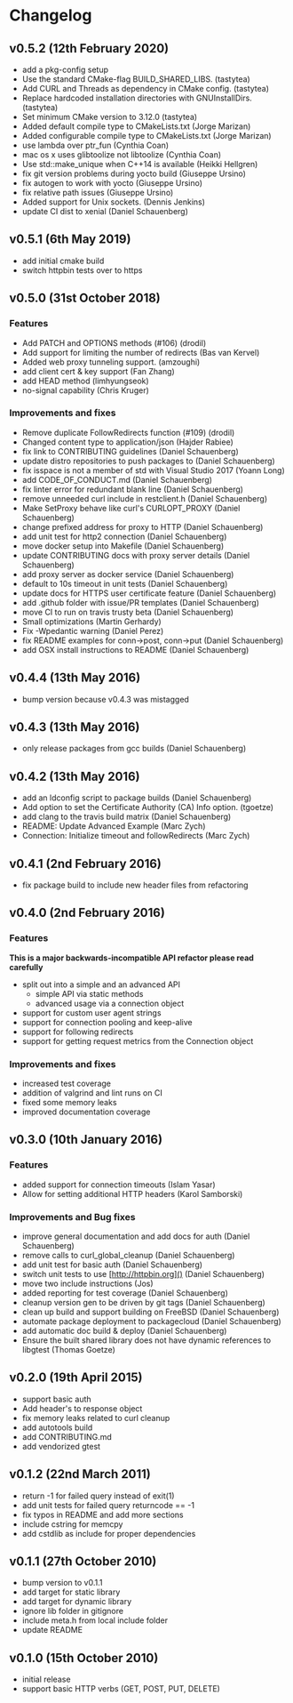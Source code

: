 # Changelog

## v0.5.2 (12th February 2020)
- add a pkg-config setup
- Use the standard CMake-flag BUILD_SHARED_LIBS. (tastytea)
- Add CURL and Threads as dependency in CMake config. (tastytea)
- Replace hardcoded installation directories with GNUInstallDirs. (tastytea)
- Set minimum CMake version to 3.12.0 (tastytea)
- Added default compile type to CMakeLists.txt (Jorge Marizan)
- Added configurable compile type to CMakeLists.txt (Jorge Marizan)
- use lambda over ptr_fun (Cynthia Coan)
- mac os x uses glibtoolize not libtoolize (Cynthia Coan)
- Use std::make_unique when C++14 is available (Heikki Hellgren)
- fix git version problems during yocto build (Giuseppe Ursino)
- fix autogen to work with yocto (Giuseppe Ursino)
- fix relative path issues (Giuseppe Ursino)
- Added support for Unix sockets. (Dennis Jenkins)
- update CI dist to xenial (Daniel Schauenberg)

## v0.5.1 (6th May 2019)
- add initial cmake build
- switch httpbin tests over to https

## v0.5.0 (31st October 2018)

### Features
* Add PATCH and OPTIONS methods (#106) (drodil)
* Add support for limiting the number of redirects (Bas van Kervel)
* Added web proxy tunneling support. (amzoughi)
* add client cert & key support (Fan Zhang)
* add HEAD method (limhyungseok)
* no-signal capability (Chris Kruger)

### Improvements and fixes
* Remove duplicate FollowRedirects function (#109) (drodil)
* Changed content type to application/json (Hajder Rabiee)
* fix link to CONTRIBUTING guidelines (Daniel Schauenberg)
* update distro repositories to push packages to (Daniel Schauenberg)
* fix isspace is not a member of std with Visual Studio 2017 (Yoann Long)
* add CODE_OF_CONDUCT.md  (Daniel Schauenberg)
* fix linter error for redundant blank line (Daniel Schauenberg)
* remove unneeded curl include in restclient.h (Daniel Schauenberg)
* Make SetProxy behave like curl's CURLOPT_PROXY (Daniel Schauenberg)
* change prefixed address for proxy to HTTP (Daniel Schauenberg)
* add unit test for http2 connection (Daniel Schauenberg)
* move docker setup into Makefile (Daniel Schauenberg)
* update CONTRIBUTING docs with proxy server details (Daniel Schauenberg)
* add proxy server as docker service (Daniel Schauenberg)
* default to 10s timeout in unit tests (Daniel Schauenberg)
* update docs for HTTPS user certificate feature (Daniel Schauenberg)
* add .github folder with issue/PR templates (Daniel Schauenberg)
* move CI to run on travis trusty beta (Daniel Schauenberg)
* Small optimizations (Martin Gerhardy)
* Fix -Wpedantic warning (Daniel Perez)
* fix README examples for conn->post, conn->put (Daniel Schauenberg)
* add OSX install instructions to README (Daniel Schauenberg)

## v0.4.4 (13th May 2016)
- bump version because v0.4.3 was mistagged

## v0.4.3 (13th May 2016)
- only release packages from gcc builds (Daniel Schauenberg)

## v0.4.2 (13th May 2016)
- add an ldconfig script to package builds (Daniel Schauenberg)
- Add option to set the Certificate Authority (CA) Info option. (tgoetze)
- add clang to the travis build matrix (Daniel Schauenberg)
- README: Update Advanced Example (Marc Zych)
- Connection: Initialize timeout and followRedirects (Marc Zych)

## v0.4.1 (2nd February 2016)
- fix package build to include new header files from refactoring

## v0.4.0 (2nd February 2016)

### Features
**This is a major backwards-incompatible API refactor please read carefully**

- split out into a simple and an advanced API
  - simple API via static methods
  - advanced usage via a connection object
- support for custom user agent strings
- support for connection pooling and keep-alive
- support for following redirects
- support for getting request metrics from the Connection object

### Improvements and fixes
- increased test coverage
- addition of valgrind and lint runs on CI
- fixed some memory leaks
- improved documentation coverage


## v0.3.0 (10th January 2016)

### Features
- added support for connection timeouts (Islam Yasar)
- Allow for setting additional HTTP headers (Karol Samborski)

### Improvements and Bug fixes
- improve general documentation and add docs for auth (Daniel Schauenberg)
- remove calls to curl_global_cleanup (Daniel Schauenberg)
- add unit test for basic auth (Daniel Schauenberg)
- switch unit tests to use [http://httpbin.org]() (Daniel Schauenberg)
- move two include instructions (Jos)
- added reporting for test coverage (Daniel Schauenberg)
- cleanup version gen to be driven by git tags (Daniel Schauenberg)
- clean up build and support building on FreeBSD (Daniel Schauenberg)
- automate package deployment to packagecloud (Daniel Schauenberg)
- add automatic doc build & deploy (Daniel Schauenberg)
- Ensure the built shared library does not have dynamic references to libgtest (Thomas Goetze)

## v0.2.0 (19th April 2015)
- support basic auth
- Add header's to response object
- fix memory leaks related to curl cleanup
- add autotools build
- add CONTRIBUTING.md
- add vendorized gtest

## v0.1.2 (22nd March 2011)
- return -1 for failed query instead of exit(1)
- add unit tests for failed query returncode == -1
- fix typos in README and add more sections
- include cstring for memcpy
- add cstdlib as include for proper dependencies

## v0.1.1 (27th October 2010)
- bump version to v0.1.1
- add target for static library
- add target for dynamic library
- ignore lib folder in gitignore
- include meta.h from local include folder
- update README

## v0.1.0 (15th October 2010)
- initial release
- support basic HTTP verbs (GET, POST, PUT, DELETE)
